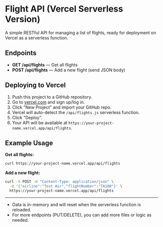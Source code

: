 # Flight API (Vercel Serverless Version)

A simple RESTful API for managing a list of flights, ready for deployment on Vercel as a serverless function.

## Endpoints

- **GET /api/flights** — Get all flights
- **POST /api/flights** — Add a new flight (send JSON body)

## Deploying to Vercel

1. Push this project to a GitHub repository.
2. Go to [vercel.com](https://vercel.com) and sign up/log in.
3. Click "New Project" and import your GitHub repo.
4. Vercel will auto-detect the `/api/flights.js` serverless function.
5. Click "Deploy".
6. Your API will be available at `https://your-project-name.vercel.app/api/flights`.

## Example Usage

**Get all flights:**
```sh
curl https://your-project-name.vercel.app/api/flights
```

**Add a new flight:**
```sh
curl -X POST -H "Content-Type: application/json" \
  -d '{"airline":"Test Air","flightNumber":"TA100"}' \
  https://your-project-name.vercel.app/api/flights
```

---

- Data is in-memory and will reset when the serverless function is reloaded.
- For more endpoints (PUT/DELETE), you can add more files or logic as needed. 